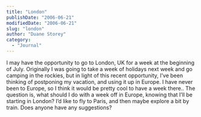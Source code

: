 ```yaml
---
title: "London"
publishDate: "2006-06-21"
modifiedDate: "2006-06-21"
slug: "london"
author: "Duane Storey"
category:
  - "Journal"
---
```


I may have the opportunity to go to London, UK for a week at the beginning of July. Originally I was going to take a week of holidays next week and go camping in the rockies, but in light of this recent opportunity, I’ve been thinking of postponing my vacation, and using it up in Europe. I have never been to Europe, so I think it would be pretty cool to have a week there.. The question is, what should I do with a week off in Europe, knowing that I’ll be starting in London? I’d like to fly to Paris, and then maybe explore a bit by train. Does anyone have any suggestions?